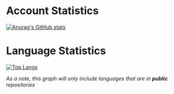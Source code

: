 # Account Statistics

[![Anurag's GitHub stats](https://github-readme-stats.vercel.app/api?username=tangy-bbq)](https://github.com/anuraghazra/github-readme-stats)

# Language Statistics

[![Top Langs](https://github-readme-stats.vercel.app/api/top-langs/?username=tangy-bbq&layout=compact)](https://github.com/anuraghazra/github-readme-stats)

*As a note, this graph will only include languages that are in* ***public*** *repositories*

